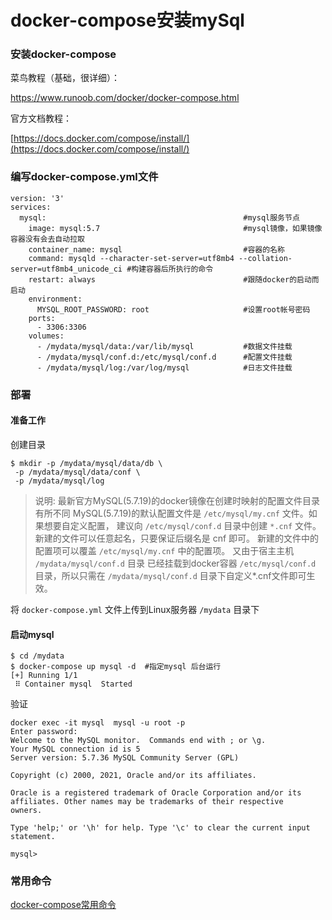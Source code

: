 # docker-compose安装mySql

### 安装docker-compose

菜鸟教程（基础，很详细）：

https://www.runoob.com/docker/docker-compose.html

官方文档教程：

[https://docs.docker.com/compose/install/](https://docs.docker.com/compose/install/)

### 编写docker-compose.yml文件

```docker
version: '3'
services:
  mysql:                                            #mysql服务节点
    image: mysql:5.7                                #mysql镜像，如果镜像容器没有会去自动拉取
    container_name: mysql                           #容器的名称
    command: mysqld --character-set-server=utf8mb4 --collation-server=utf8mb4_unicode_ci #构建容器后所执行的命令
    restart: always                                 #跟随docker的启动而启动
    environment:
      MYSQL_ROOT_PASSWORD: root                     #设置root帐号密码
    ports:
      - 3306:3306
    volumes:
      - /mydata/mysql/data:/var/lib/mysql           #数据文件挂载
      - /mydata/mysql/conf.d:/etc/mysql/conf.d      #配置文件挂载
      - /mydata/mysql/log:/var/log/mysql            #日志文件挂载
```

### 部署

#### 准备工作

创建目录

```docker
$ mkdir -p /mydata/mysql/data/db \
 -p /mydata/mysql/data/conf \
 -p /mydata/mysql/log
```


> 说明: 
> 最新官方MySQL(5.7.19)的docker镜像在创建时映射的配置文件目录有所不同
> MySQL(5.7.19)的默认配置文件是 `/etc/mysql/my.cnf` 文件。如果想要自定义配置，
> 建议向 `/etc/mysql/conf.d` 目录中创建 `*.cnf` 文件。新建的文件可以任意起名，只要保证后缀名是 cnf 即可。
> 新建的文件中的配置项可以覆盖 `/etc/mysql/my.cnf` 中的配置项。
> 又由于宿主主机 `/mydata/mysql/conf.d` 目录 已经挂载到docker容器 `/etc/mysql/conf.d` 目录，所以只需在 `/mydata/mysql/conf.d` 目录下自定义*.cnf文件即可生效。


将 `docker-compose.yml` 文件上传到Linux服务器 `/mydata` 目录下

#### 启动mysql

```
$ cd /mydata
$ docker-compose up mysql -d  #指定mysql 后台运行
[+] Running 1/1
 ⠿ Container mysql  Started   
```

验证

```
docker exec -it mysql  mysql -u root -p
Enter password:
Welcome to the MySQL monitor.  Commands end with ; or \g.
Your MySQL connection id is 5
Server version: 5.7.36 MySQL Community Server (GPL)

Copyright (c) 2000, 2021, Oracle and/or its affiliates.

Oracle is a registered trademark of Oracle Corporation and/or its
affiliates. Other names may be trademarks of their respective
owners.

Type 'help;' or '\h' for help. Type '\c' to clear the current input statement.

mysql>

```


### 常用命令

[docker-compose常用命令](docker-compose常用命令.md)
